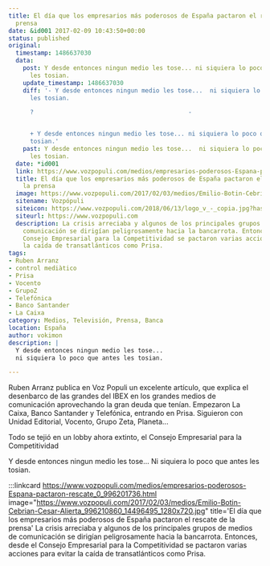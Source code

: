 ```yaml
---
title: El día que los empresarios más poderosos de España pactaron el rescate de la
  prensa
date: &id001 2017-02-09 10:43:50+00:00
status: published
original:
  timestamp: 1486637030
  data:
    post: Y desde entonces ningun medio les tose... ni siquiera lo poco que antes
      les tosian.
    update_timestamp: 1486637030
    diff: '- Y desde entonces ningun medio les tose...  ni siquiera lo poco que antes
      les tosian.

      ?                                           -


      + Y desde entonces ningun medio les tose... ni siquiera lo poco que antes les
      tosian.'
    past: Y desde entonces ningun medio les tose...  ni siquiera lo poco que antes
      les tosian.
  date: *id001
  link: https://www.vozpopuli.com/medios/empresarios-poderosos-Espana-pactaron-rescate_0_996201736.html
  title: El día que los empresarios más poderosos de España pactaron el rescate de
    la prensa
  image: https://www.vozpopuli.com/2017/02/03/medios/Emilio-Botin-Cebrian-Cesar-Alierta_996210860_14496495_1280x720.jpg
  sitename: Vozpópuli
  siteicon: https://www.vozpopuli.com/2018/06/13/logo_v_-_copia.jpg?hash=89cbe1d8a1cf572e899c6b9bd3153d946daea7be
  siteurl: https://www.vozpopuli.com
  description: La crisis arreciaba y algunos de los principales grupos de medios de
    comunicación se dirigían peligrosamente hacia la bancarrota. Entonces, desde el
    Consejo Empresarial para la Competitividad se pactaron varias acciones para evitar
    la caída de transatlánticos como Prisa.
tags:
- Ruben Arranz
- control mediàtico
- Prisa
- Vocento
- GrupoZ
- Telefónica
- Banco Santander
- La Caixa
category: Medios, Televisión, Prensa, Banca
location: España
author: vokimon
description: |
  Y desde entonces ningun medio les tose...
  ni siquiera lo poco que antes les tosian.

---
```

Ruben Arranz publica en Voz Populi un excelente artículo,
que explica el desenbarco de las grandes del IBEX
en los grandes medios de comunicación
aprovechando la gran deuda que tenían.
Empezaron La Caixa, Banco Santander y Telefónica,
entrando en Prisa.
Siguieron con Unidad Editorial, Vocento, Grupo Zeta, Planeta...

Todo se tejió en un lobby ahora extinto, el Consejo Empresarial para la Competitividad

Y desde entonces ningun medio les tose...
Ni siquiera lo poco que antes les tosian.

:::linkcard https://www.vozpopuli.com/medios/empresarios-poderosos-Espana-pactaron-rescate_0_996201736.html image="https://www.vozpopuli.com/2017/02/03/medios/Emilio-Botin-Cebrian-Cesar-Alierta_996210860_14496495_1280x720.jpg" title='El día que los empresarios más poderosos de España pactaron el rescate de la prensa'
    La crisis arreciaba y algunos de los principales grupos de medios de comunicación se dirigían peligrosamente hacia la bancarrota. Entonces, desde el Consejo Empresarial para la Competitividad se pactaron varias acciones para evitar la caída de transatlánticos como Prisa.

